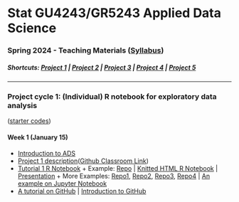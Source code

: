 # Stat GU4243/GR5243 Applied Data Science
### Spring 2024 - Teaching Materials ([Syllabus](CourseInfo/G5243_ADS.md))

##### Shortcuts: [Project 1](#project-cycle-1-individual-r-notebook-for-exploratory-data-analysis) | [Project 2](#project-cycle-2-shiny-app-development) | [Project 3](#project-cycle-3-predictive-modeling) | [Project 4](#project-cycle-4-algorithm-implementation-and-evaluation) | [Project 5](#project-cycle-5-free-topic)

----
### Project cycle 1: (Individual) R notebook for exploratory data analysis 

([starter codes](Projects_StarterCodes/Project1-RNotebook))

#### Week 1 (January 15)

+ [Introduction to ADS](https://docs.google.com/presentation/d/1AemYDwQ1e36bONf-AVlY9Dq-Cmt8CO7qT7qyjzVFwDc/edit#slide=id.p)
+ [Project 1 description](Projects_StarterCodes/Project1-RNotebook/doc/Proj1_desc.md)([Github Classroom Link](https://classroom.github.com/a/noe7H4ud))
+ [Tutorial 1 R Notebook](https://htmlpreview.github.io/?https://github.com/TZstatsADS/ADS_Teaching/blob/master/Tutorials/wk1-RNotebook/wk1-rnotebook.html) + Example: [Repo](https://github.com/TZstatsADS/Fall2018-Proj1-wanghouyaoleyao) | [Knitted HTML R Notebook](http://tzstatsads.github.io/tutorials/proj1_jiaqianyu.html) | [Presentation](https://www.youtube.com/watch?v=tBIuh_tZ98Q&feature=youtu.be) + More Examples: [Repo1](https://github.com/ybliu9/How-Americans-Vote), [Repo2](https://github.com/TZstatsADS/Spring2021-Project1-aidris21), [Repo3](https://github.com/TZstatsADS/Spring2021-Project1-OlhaMaslova), [Repo4](https://github.com/TZstatsADS/Spring2021-Project1-Yytishere) | [An example on Jupyter Notebook](https://github.com/TZstatsADS/ADS_Teaching/blob/master/Tutorials/wk1-introduction-to-Jupyter.ipynb)
+ [A tutorial on GitHub](Tutorials/wk1-GitHub_simplified) | [Introduction to GitHub](https://docs.google.com/presentation/d/1tnh78LAmN6IfXXBE5VGix0Er5FTBBKepEvjcLCawiKM/edit?usp=sharing) 

<!--
----

####  Week 2 (January 22)

+ Recap on last week
+ [Overview of starter codes](Projects_StarterCodes/Project1-RNotebook)
+ [An example R notebook on presidential speeches](Tutorials/wk2-TextMining) ([HTML](http://tzstatsads.github.io/tutorials/wk2_TextMining.html))
+ [Interactive Word Cloud](Tutorials/wk2-TextMining/doc/InteractiveWordCloud.Rmd)
+ [Intro to word2vec slides](https://docs.google.com/presentation/d/1fpSBM5aEAZo695y_kzB25osNGlF57p3gLybjXgcr8kw/edit?usp=sharing) | [R Notebook tutorial for word2vec](https://github.com/erialc-cal/STATGR2022/blob/main/STATGR5243/doc/wk2-Tutorial-Word2vec.Rmd) | [Jupyter Notebook Tutorial for word2vec](https://github.com/erialc-cal/STATGR2022/blob/main/STATGR5243/doc/wk2-tutorial-word2vec.ipynb)
+ Submission and presentation for project 1
+ Discussion and Q&A


#### Week 3 (January 29)

+ Project 1 presentations.

[Finished student projects](TBD)

----
##### Shortcuts: [Project 1](#project-cycle-1-individual-r-notebook-for-exploratory-data-analysis) | [Project 3](#project-cycle-3-predictive-modeling) | [Project 4](#project-cycle-4-algorithm-implementation-and-evaluation) | [Project 5](#project-cycle-5-free-topic)

### Project cycle 2: Shiny App Development

([starter codes](Projects_StarterCodes/Project2-ShinyApp))

#### Week 3 (January 29)

+ [Project 2](Projects_StarterCodes/Project2-ShinyApp) starts.
  	+ Check Piazza for your project team and follow the [video instructions](https://drive.google.com/file/d/1s2YWkf2PnMCWzzPWsshMU0bfoCOn63o7/view?usp=sharing) to clone [the starter codes](https://github.com/TZstatsADS/Project2-ShinyApp).
  	+ After you join project 2, you can **clone** your team's GitHub repo to your local computer. 
  	+ You can find in the *starter codes*: 
   		+ the project description, 
   		+ an example **toy** shiny app. 

#### Week 4 (February 5)

+ [Spatial data visualization](Tutorials/wk4-DataVis.pdf)
+ Tutorial on project 2 - [Introduction to shiny app](http://tzstatsads.github.io/tutorials/wk3_Tutorial2.html) ([app](Projects_StarterCodes/Project2-ShinyApp/app/))
+ [A note on contribution](Projects_StarterCodes/Project2-ShinyApp/doc/a_note_on_contributions.md)
+ Shiny Tutorial ([zipped folder](Tutorials/wk4-Shiny_tutorial.zip)) ([online link](https://diane.shinyapps.io/Shiny_tutorial/))
+ [Intro to OpenFEMA](Tutorials/wk4-FEMA/)
+ Shiny Examples from previous semesters (Example 1: [Online](https://liqiaosally.shinyapps.io/app1/), [Repo](https://github.com/TZstatsADS/Spring2021-Project2-group6); Example 2: [Online](https://arya-ayati.shinyapps.io/Project2-Group1/), [Repo](https://github.com/TZstatsADS/Fall2021-Project2-group1))
+ Peer review of Project 1
+ Discussion and Q&A

#### Week 5 (February 12)

+ [Tutorial on SQL in R](https://htmlpreview.github.io/?https://github.com/TZstatsADS/ADS_Teaching/blob/master/Tutorials/wk5-SQL%2BGCP/sql.html)([zipped folder](https://github.com/TZstatsADS/ADS_Teaching/blob/master/Tutorials/wk5-sql.zip))
+ [Tutorial on RShiny Deployment in GCP](https://htmlpreview.github.io/?https://github.com/TZstatsADS/ADS_Teaching/blob/master/Tutorials/wk5-SQL%2BGCP/Rshiny_GCP.html), [Slides](https://github.com/TZstatsADS/ADS_Teaching/blob/master/Tutorials/wk5-RShiny%20deployment%20on%20GCP.pdf)
+ [Tutorial on giving presentations](Tutorials/wk5-MakingPresentation.pdf)
+ Discussion on project 2


#### Week 6 (February 19)

+ Project 2 presentations

[Finished student projects](TBD)

----
##### Shortcuts: [Project 1](#project-cycle-1-individual-r-notebook-for-exploratory-data-analysis) | [Project 2](#project-cycle-2-shiny-app-development) | [Project 4](#project-cycle-4-algorithm-implementation-and-evaluation) | [Project 5](#project-cycle-5-free-topic)

### Project cycle 3: Predictive analytics of climate data

([starter codes](Projects_StarterCodes/Project3-ClimSim)) 

#### Week 6 (February 19)

+ [Project 3](Projects_StarterCodes/Project3-ClimSim/doc/project3_desc.md) starts.
  + Check Piazza for your project team and follow the [video instructions](https://drive.google.com/file/d/1s2YWkf2PnMCWzzPWsshMU0bfoCOn63o7/view?usp=sharing) to clone [the starter codes](https://github.com/TZstatsADS/Project3-ClimSim).
  + After you join project 3, you can **clone** your team's GitHub repo to your local computer. 
  + You can find in the *starter codes* 
    + [Intro to Project 3](Projects_StarterCodes/Project3-ClimSim/doc/project3_desc.md)


#### Week 7 (February 26)


+ Presentation of ClimSim paper by Prof. Sungduk Yu
+ Q&A and Help/Discussion Session with a student who worked on ClimSim previously.



#### Week 8 (March 4)

+ [Overview on predictive modeling](Tutorials/wk8-TutorialModelSelection.pdf)
+ Tutorial on [Huggingface](https://github.com/erialc-cal/STATGR2022/blob/main/STATGR5243/doc/wk7-proj3-Huggingface.ipynb)
+ Q&A and Brainstorming session

#### Spring Break (March 11)

#### Week 9 (March 18)

+ Project 3 submission and presentations

----
##### Shortcuts: [Project 1](#project-cycle-1-individual-r-notebook-for-exploratory-data-analysis) | [Project 2](#project-cycle-2-shiny-app-development) | [Project 3](#project-cycle-3-predictive-modeling) |  [Project 5](#project-cycle-5-free-topic)

### Project cycle 4: Algorithm implementation and evaluation

([starter codes](Projects_StarterCodes/Project4-MachineLearningFairness))

#### Week 9 (March 18)

- Introduction to [Project 4](Projects_StarterCodes/Project4-MachineLearningFairness/doc/project4_desc.md)
+ [Machine Learning Fairness Introduction](Tutorials/wk10-Intro_ML_fairness.pdf) ([slides used in class](https://docs.google.com/presentation/d/1RQZZpXmt1i-DyEEAZTFiBvrpuePFMJh69tXEWDPJIO8/edit#slide=id.p))
+ Updated slides: [Methods for Machine Learning Fairness](https://github.com/TZstatsADS/ADS_Teaching/blob/master/Tutorials/wk10-Methods-Fairness.pdf) | Previous slides: [Overview of the Methods from the reference papers](Tutorials/wk10-Overview_Machine_Learning_Fairness_Methods.pdf) ([hand-written notes](Tutorials/wk10-fairness_methods.pdf))
+ Find your group for project 4 and clone the [template repository](https://github.com/TZstatsADS/Project4-MachineLearningFairness) following the video instructions. 
  


#### Week 10 (March 25)

+ Talk on fairness (see slides)
+ Overview on the methods 
+ Method assignment on Piazza

#### Week 11 (April 1) 
- 1st half : Form groups and brainstorm for subject of project 5
- 2nd half : Team meeting/helproom for project 4
  
#### Week 12 (April 8)


#### Week 13 (April 15) 
+ Project 4 presentations

##### Shortcuts: [Project 1](#project-cycle-1-individual-r-notebook-for-exploratory-data-analysis) | [Project 2](#project-cycle-2-shiny-app-development) | [Project 3](#project-cycle-3-predictive-modeling) | [Project 4](#project-cycle-4-algorithm-implementation-and-evaluation) 

### Project cycle 5: Free topic


+ Project 5 discussions

#### Week 13 (April 15)
+ Project 3 performance: [a summary](Tutorials/project3_summary.pdf)
+ Take home message for the class

#### Week 14 (April 22)

#### Week 15 (April 29)
+ Project 5 Presentations

[Finished student projects](https://github.com/TZstatsADS?q=Spring2023-project5&type=all&language=&sort=)

----

##### Shortcuts: [Project 1](#project-cycle-1-individual-r-notebook-for-exploratory-data-analysis) | [Project 2](#project-cycle-2-shiny-app-development) | [Project 3](#project-cycle-3-predictive-modeling) | [Project 4](#project-cycle-4-algorithm-implementation-and-evaluation)


-->
